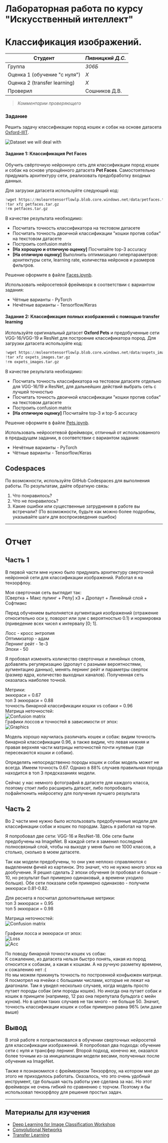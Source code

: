 # Лабораторная работа по курсу "Искусственный интеллект"
# Классификация изображений.

| Студент | *Пивницкий Д.С.* |
|------|------|
| Группа  | *306Б* |
| Оценка 1 (обучение "с нуля") | *X* |
| Оценка 2 (transfer learning) | *X* |
| Проверил | Сошников Д.В. |

> *Комментарии проверяющего*
### Задание

Решить задачу классификации пород кошек и собак на основе датасета [Oxford-IIIT](https://www.robots.ox.ac.uk/~vgg/data/pets/).

![Dataset we will deal with](img/data.png)

#### Задание 1: Классификация Pet Faces

Обучить свёрточную нейронную сеть для классификации пород кошек и собак на основе упрощённого датасета **Pet Faces**. Самостоятельно придумать архитектуру сети, реализовать предобработку входных данных.

Для загрузки датасета используйте следующий код:

```python
!wget https://mslearntensorflowlp.blob.core.windows.net/data/petfaces.tar.gz
!tar xfz petfaces.tar.gz
!rm petfaces.tar.gz
```

В качестве результата необходимо:

* Посчитать точность классификатора на тестовом датасете
* Посчитать точность двоичной классификации "кошки против собак" на текстовом датасете
* Построить confusion matrix
* **[На хорошую и отличную оценку]** Посчитайте top-3 accuracy
* **[На отличную оценку]** Выполнить оптимизацию гиперпараметров: архитектуры сети, learning rate, количества нейронов и размеров фильтров.

Решение оформите в файле [Faces.ipynb](Faces.ipynb).

Использовать нейросетевой фреймворк в соответствии с вариантом задания:
   * Чётные варианты - PyTorch
   * Нечётные варианты - Tensorflow/Keras
#### Задание 2: Классификация полных изображений с помощью transfer learning

Используйте оригинальный датасет **Oxford Pets** и предобученные сети VGG-16/VGG-19 и ResNet для построение классификатора пород. Для загрузки датасета используйте код:

```python
!wget https://mslearntensorflowlp.blob.core.windows.net/data/oxpets_images.tar.gz
!tar xfz oxpets_images.tar.gz
!rm oxpets_images.tar.gz
```

В качестве результата необходимо:

* Посчитать точность классификатора на тестовом датасете отдельно для VGG-16/19 и ResNet, для дальнейших действий выбрать сеть с лучшей точностью
* Посчитать точность двоичной классификации "кошки против собак" на текстовом датасете
* Построить confusion matrix
* **[На отличную оценку]** Посчитайте top-3 и top-5 accuracy

Решение оформите в файле [Pets.ipynb](Pets.ipynb).

Использовать нейросетевой фреймворк, отличный от использованного в предыдущем задании, в соответствии с вариантом задания:
   * Нечётные варианты - PyTorch
   * Чётные варианты - Tensorflow/Keras

## Codespaces

По возможности, используйте GitHub Codespaces для выполнения работы. По результатам, дайте обратную связь:
1. Что понравилось?
1. Что не понравилось?
1. Какие ошибки или существенные затруднения в работе вы встречали? (По возможности, будьте как можно более подробны, указывайте шаги для воспроизведения ошибок)

---

# Отчет
## Часть 1

В первой части мне нужно было придумать архитектуру сверточной нейронной сети для классификации изображений. Работал я на тензорфлоу.

Моя сверточная сеть выглядит так:  
[Свертка + Макс пулинг + Релу] x3 + Дропаут + Линейный слой + Софтмакс

Перед обучением выполняется аугментация изображений (отражение относительно оси у, поворот или зум с вероятностью 0.1) и нормировка (приведение всех чисел к интервалу [0; 1].

Лосс - кросс энтропия  
Оптимизатор - адам  
Лернинг рейт - 1е-3  
Эпохи - 50

Я пробовал изменять количество сверточных и линейных слоев, добавлять регуляризацию (дропаут с разными вероятностями, аугментацию данных), менять лернинг рейт и параметры сверток (размер ядра, количество выходных каналов). Полученная сеть оказалась наиболее точной.

Метрики:  
эккюраси = 0.67  
топ 3 эккюраси = 0.88  
точность бинарной классификации кошки vs собаки = 0.96  
Матрица неточностей:  
![Confusion matrix](img/matrix_1.png)  
Графики лоссов и точностей в зависимости от эпох:  
![Graphics](img/graphics_1.png)  

Модель хорошо научилась различать кошек и собак: видим точность бинарной классификации 0.96, а также видим, что левая нижняя и правая верхняя части матрицы неточностей почти нулевые (где пересекаются кошки и собаки).

Определять непосредственно породы кошек и собак модель может не всегда. Имеем точность 0.67. Однако в 88% случаев правильная порода находится в топ 3 предсказаниях модели.

Сейчас у нас немного фотографий в датасете для каждого класса, поэтому стоит либо расширить датасет, либо попробовать пофайнтюнить нейросетку для получения лучшего результата

## Часть 2

Во 2 части мне нужно было использовать предобученные модели для классификации собак и кошек по породам. Здесь я работал на торче.

Я попробовал две сети: VGG-16 и ResNet-18. Обе сети были предобучены на ImageNet. В каждой сети я заменил последний полносвязный слой, чтобы на выходе у меня было не 1000 классов, а столько, сколько в моем датасете.

Так как модели предобучены, то они уже неплохо справляются с выделением фичей из картинок. Это значит, что не нужно много эпох на дообучение. Я решил сделать 2 эпохи обучения (я пробовал и больше - 10, но результат был примерно одинаковый, а времени уходило больше). Обе сети показали себя примерно одинаково - получили эккюраси 0.81-0.82.

Для реснета я посчитал дополнительные метрики:  
топ 3 эккюраси = 0.95  
топ 5 эккюраси = 0.98

Матрица неточностей:  
![Confusion matrix](img/matrix_2.png)

Графики лосса и эккюраси от эпох:  
![Loss](img/loss_2.png)  
![Acc](img/acc_2.png)

По поводу бинарной точности кошек vs собак:  
К сожалению, из датасета нельзя быстро понять, какая из пород относится к собакам, а какая к кошкам. А на ручную разметку времени, к сожалению нет :(  
Но мы можем прикинуть точность по построенной конфьюжен матрице. Я посмотрел на ячейки с большими числами, которые не лежат на диагонали. Там я увидел несколько случаев, когда модель просто путает породы собак (или породы кошек). Но иногда она путает собак и кошек в принципе (например, 12 раз она перепутала бульдога с мейн куном). Но в целом таких случаев не так много - не больше 50. Значит, точность классификации кошек и собак примерно равна 96% (или даже выше)

## Вывод

В этой работе я попрактиковался в обучении сверточных нейросетей для классификации изображений. Я попробовал два подхода: обучение сети с нуля и трансфер лернинг. Второй подход, конечно же, оказался более точным из-за инициализации модели весами, полученных после обучения на ImageNet.

Также я познакомился с фреймворком Тензорфлоу, на котором мне до этого не приходилось работать. Оказалось, что это очень удобный инструмент, где большая часть работы уже сделана за нас. Но этот фреймворк не очень гибкий по сравнению с торчом. Поэтому я бы использовал тензорфлоу для решения простых задач.

---

## Материалы для изучения

* [Deep Learning for Image Classification Workshop](https://github.com/microsoft/workshop-library/blob/main/full/deep-learning-computer-vision/README.md)
* [Convolutional Networks](https://github.com/microsoft/AI-For-Beginners/blob/main/4-ComputerVision/07-ConvNets/README.md)
* [Transfer Learning](https://github.com/microsoft/AI-For-Beginners/blob/main/4-ComputerVision/08-TransferLearning/README.md)
